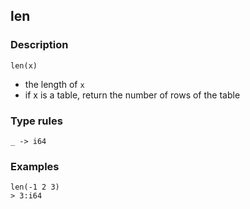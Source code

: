 ## len

### Description

`len(x)`

- the length of `x`
- if x is a table, return the number of rows of the table

### Type rules

```
_ -> i64
```

### Examples

```
len(-1 2 3)
> 3:i64
```
